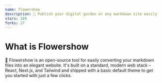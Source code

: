 ```yaml
---
name: flowershow
description: 💐 Publish your digital garden or any markdown site easily and elegantly.
stars: 289
forks: 27
---
```


# What is Flowershow

🌷 Flowershow is an open-source tool for easily converting your markdown files into an elegant website. It's built on a standard, modern web stack – React, Next.js, and Tailwind and shipped with a basic default theme to get you started with just a few clicks.
